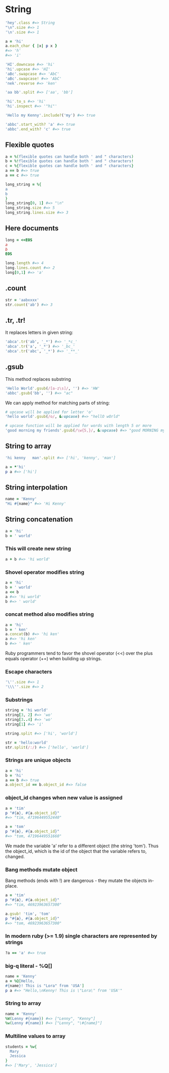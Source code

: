 # String

```ruby
'hey'.class #=> String
"\n".size #=> 1
'\n'.size #=> 1

a = 'hi'
a.each_char { |x| p x }
#=> 'h'
#=> 'i'

'HI'.downcase #=> 'hi'
'hi'.upcase #=> 'HI'
'aBc'.swapcase #=> 'AbC'
'aBc'.swapcase! #=> 'AbC'
'nek'.reverse #=> 'ken'

'aa bb'.split #=> ['aa', 'bb']

'hi'.to_s #=> 'hi'
'hi'.inspect #=> '"hi"'

'Hello my Kenny'.include?('my') #=> true

'abbc'.start_with? 'a' #=> true
'abbc'.end_with? 'c' #=> true
```

## Flexible quotes

```ruby
a = %(flexible quotes can handle both ' and " characters)
b = %!flexible quotes can handle both ' and " characters!
c = %{flexible quotes can handle both ' and " characters}
a == b #=> true
a == c #=> true

long_string = %{
a
b
}
long_string[0, 1] #=> "\n"
long_string.size #=> 5
long_string.lines.size #=> 3
```

## Here documents

```ruby
long = <<EOS
a
b
EOS

long.length #=> 4
long.lines.count #=> 2
long[0,1] #=> 'a'
```

## .count

```ruby
str = 'aabxxxx'
str.count('ab') #=> 3
```

## .tr, .tr!

It replaces letters in given string:

```ruby
'abca'.tr('ab', '_*') #=> '_*c_'
'abca'.tr('a', '_*') #=> '_bc_'
'abca'.tr('abc', '_*') #=> '_**_'
```

## .gsub

This method replaces substring

```ruby
'Hello World'.gsub(/[a-z\s]/, '') #=> 'HW'
'abbc'.gsub('bb', '') #=> "ac" 
```

We can apply method for matching parts of string:
```ruby
# upcase will be applied for letter 'o'
'hello world'.gsub(/o/, &:upcase) #=> "hellO wOrld"

# upcase function will be applied for words with length 5 or more
'good morning my friends'.gsub(/\w{5,}/, &:upcase) #=> "good MORNING my FRIENDS"
```

## String to array

```ruby
'hi kenny   man'.split #=> ['hi', 'kenny', 'man']

a = *'hi'
p a #=> ['hi']
```

## String interpolation

```ruby
name = 'Kenny'
"Hi #{name}" #=> 'Hi Kenny'
```

## String concatenation

```ruby
a = 'hi'
b = ' world'
```

### This will create new string

```ruby
a + b #=> 'hi world' 
```

### Shovel operator modifies string

```ruby
a = 'hi'
b = ' world'
a << b
a #=> 'hi world'
b #=> ' world'
```

### concat method also modifies string

```ruby
a = 'hi'
b = ' ken'
a.concat(b) #=> 'hi ken'
a #=> 'hi ken'
b #=> ' ken'
```

Ruby programmers tend to favor the shovel operator (<<) over the
plus equals operator (+=) when buliding up strings.

### Escape characters

```ruby
'\''.size #=> 1
'\\\''.size #=> 2
```

### Substrings

```ruby
string = 'hi world'
string[3, 2] #=> 'wo'
string[3..4] #=> 'wo'
string[1] #=> 'i'

string.split #=> ['hi', 'world']

str = 'hello:world'
str.split(/:/) #=> ['hello', 'world']
```

### Strings are unique objects

```ruby
a = 'hi'
b = 'hi'
a == b #=> true
a.object_id == b.object_id #=> false
```

### object_id changes when new value is assigned

```ruby
a = 'tim'
p "#{a}, #{a.object_id}"
#=> "tim, 47196449552440"

a = 'tom'
p "#{a}, #{a.object_id}"
#=> "tom, 47196449551660"
```

We made the variable 'a' refer to a different object (the string 'tom').
Thus the object_id, which is the id of the object that the variable refers to, changed.

### Bang methods mutate object

Bang methods (ends with !) are dangerous - they mutate the objects in-place.

```ruby
a = 'tim'
p "#{a}, #{a.object_id}"
#=> "tim, 46923963657300"

a.gsub! 'tim', 'tom'
p "#{a}, #{a.object_id}"
#=> "tom, 46923963657300"
```

### In modern ruby (>= 1.9) single characters are represented by strings

```ruby
?a == 'a' #=> true
```

### big-q literal - %Q[]

```ruby
name = 'Kenny'
a = %Q[Hello,
#{name}! This is "Lora" from 'USA']
p a #=> "Hello,\nKenny! This is \"Lora\" from 'USA'"
```

### String to array

```ruby
name = 'Kenny'
%W(Lenny #{name}) #=> ["Lenny", "Kenny"]
%w(Lenny #{name}) #=> ["Lenny", "\#{name}"]
```

### Multiline values to array

```ruby
students = %w{
  Mary
  Jessica
}
#=> ['Mary', 'Jessica']
```
